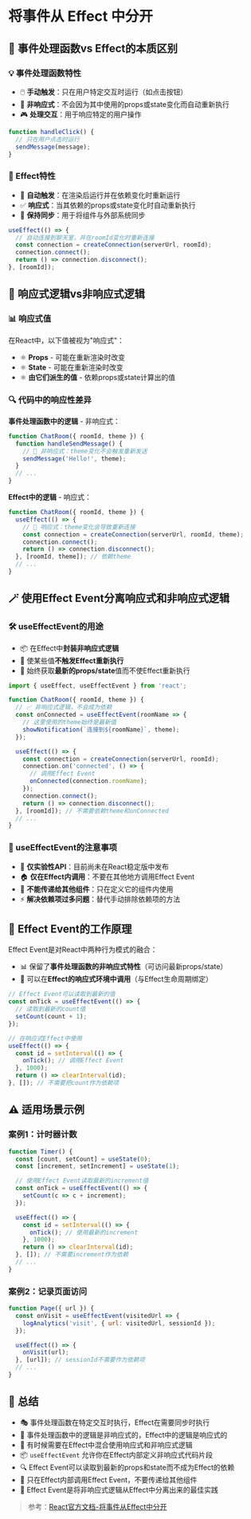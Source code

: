 # 将事件从 Effect 中分开

## 🎯 事件处理函数vs Effect的本质区别

### 💡 事件处理函数特性
- 🖱️ **手动触发**：只在用户特定交互时运行（如点击按钮）
- 🚫 **非响应式**：不会因为其中使用的props或state变化而自动重新执行
- 🎮 **处理交互**：用于响应特定的用户操作

```jsx
function handleClick() {
  // 只在用户点击时运行
  sendMessage(message);
}
```

### 🔄 Effect特性
- 🤖 **自动触发**：在渲染后运行并在依赖变化时重新运行
- ✅ **响应式**：当其依赖的props或state变化时自动重新执行
- 🔄 **保持同步**：用于将组件与外部系统同步

```jsx
useEffect(() => {
  // 自动连接到聊天室，并在roomId变化时重新连接
  const connection = createConnection(serverUrl, roomId);
  connection.connect();
  return () => connection.disconnect();
}, [roomId]);
```

## 🧪 响应式逻辑vs非响应式逻辑

### 📊 响应式值
在React中，以下值被视为"响应式"：
- ⚛️ **Props** - 可能在重新渲染时改变
- ⚛️ **State** - 可能在重新渲染时改变
- ⚛️ **由它们派生的值** - 依赖props或state计算出的值

### 🔍 代码中的响应性差异

**事件处理函数中的逻辑** - 非响应式：
```jsx
function ChatRoom({ roomId, theme }) {
  function handleSendMessage() {
    // 🔴 非响应式：theme变化不会触发重新发送
    sendMessage('Hello!', theme);
  }
  // ...
}
```

**Effect中的逻辑** - 响应式：
```jsx
function ChatRoom({ roomId, theme }) {
  useEffect(() => {
    // 🔴 响应式：theme变化会导致重新连接
    const connection = createConnection(serverUrl, roomId, theme);
    connection.connect();
    return () => connection.disconnect();
  }, [roomId, theme]); // 依赖theme
  // ...
}
```

## 🪄 使用Effect Event分离响应式和非响应式逻辑

### 🛠️ useEffectEvent的用途
- 📦 在Effect中**封装非响应式逻辑**
- 🚫 使某些值**不触发Effect重新执行**
- 🔄 始终获取**最新的props/state**值而不使Effect重新执行

```jsx
import { useEffect, useEffectEvent } from 'react';

function ChatRoom({ roomId, theme }) {
  // ✅ 非响应式逻辑，不会成为依赖
  const onConnected = useEffectEvent(roomName => {
    // 这里使用的theme始终是最新值
    showNotification(`连接到${roomName}`, theme);
  });

  useEffect(() => {
    const connection = createConnection(serverUrl, roomId);
    connection.on('connected', () => {
      // 调用Effect Event
      onConnected(connection.roomName);
    });
    connection.connect();
    return () => connection.disconnect();
  }, [roomId]); // 不需要依赖theme和onConnected
  // ...
}
```

### 📝 useEffectEvent的注意事项
- 🚨 **仅实验性API**：目前尚未在React稳定版中发布
- 🏠 **仅在Effect内调用**：不要在其他地方调用Effect Event
- 🚫 **不能传递给其他组件**：只在定义它的组件内使用
- ⚡ **解决依赖项过多问题**：替代手动排除依赖项的方法

## 🔮 Effect Event的工作原理

Effect Event是对React中两种行为模式的融合：
- 📊 保留了**事件处理函数的非响应式特性**（可访问最新props/state）
- 🔄 可以在**Effect的响应式环境中调用**（与Effect生命周期绑定）

```jsx
// Effect Event可以读取到最新的值
const onTick = useEffectEvent(() => {
  // 读取到最新的count值
  setCount(count + 1);
});

// 在响应式Effect中使用
useEffect(() => {
  const id = setInterval(() => {
    onTick(); // 调用Effect Event
  }, 1000);
  return () => clearInterval(id);
}, []); // 不需要把count作为依赖项
```

## ⚠️ 适用场景示例

### 案例1：计时器计数
```jsx
function Timer() {
  const [count, setCount] = useState(0);
  const [increment, setIncrement] = useState(1);

  // 使用Effect Event读取最新的increment值
  const onTick = useEffectEvent(() => {
    setCount(c => c + increment);
  });

  useEffect(() => {
    const id = setInterval(() => {
      onTick(); // 使用最新的increment
    }, 1000);
    return () => clearInterval(id);
  }, []); // 不需要increment作为依赖
  // ...
}
```

### 案例2：记录页面访问
```jsx
function Page({ url }) {
  const onVisit = useEffectEvent(visitedUrl => {
    logAnalytics('visit', { url: visitedUrl, sessionId });
  });

  useEffect(() => {
    onVisit(url);
  }, [url]); // sessionId不需要作为依赖项
  // ...
}
```

## 📝 总结

- 🎭 事件处理函数在特定交互时执行，Effect在需要同步时执行
- 🧩 事件处理函数中的逻辑是非响应式的，Effect中的逻辑是响应式的
- 🔀 有时候需要在Effect中混合使用响应式和非响应式逻辑
- 📦 `useEffectEvent` 允许你在Effect内部定义非响应式代码片段
- 🔍 Effect Event可以读取到最新的props和state而不成为Effect的依赖
- 🚫 只在Effect内部调用Effect Event，不要传递给其他组件
- 🧪 Effect Event是将非响应式逻辑从Effect中分离出来的最佳实践

> 参考：[React官方文档-将事件从Effect中分开](https://zh-hans.react.dev/learn/separating-events-from-effects) 